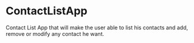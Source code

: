 # ContactListApp
Contact List App that will make the user able to list his contacts and add, remove or modify any contact he want.
